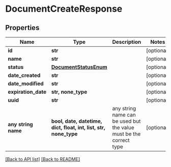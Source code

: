 # DocumentCreateResponse


## Properties
Name | Type | Description | Notes
------------ | ------------- | ------------- | -------------
**id** | **str** |  | [optional] 
**name** | **str** |  | [optional] 
**status** | [**DocumentStatusEnum**](DocumentStatusEnum.md) |  | [optional] 
**date_created** | **str** |  | [optional] 
**date_modified** | **str** |  | [optional] 
**expiration_date** | **str, none_type** |  | [optional] 
**uuid** | **str** |  | [optional] 
**any string name** | **bool, date, datetime, dict, float, int, list, str, none_type** | any string name can be used but the value must be the correct type | [optional]

[[Back to API list]](../README.md#documentation-for-api-endpoints) [[Back to README]](../README.md)


